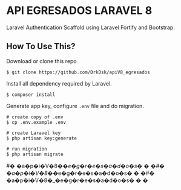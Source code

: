 # API EGRESADOS LARAVEL 8
Laravel Authentication Scaffold using Laravel Fortify and Bootstrap.

## How To Use This?

Download or clone this repo
```shell
$ git clone https://github.com/DrkDsk/apiV8_egresados
```

Install all dependency required by Laravel.
```shell
$ composer install
```

Generate app key, configure `.env` file and do migration.
```shell
# create copy of .env
$ cp .env.example .env

# create Laravel key
$ php artisan key:generate

# run migration
$ php artisan migrate
```
#� �a�p�i�V�8�_�e�g�r�e�s�a�d�o�s�
�
�#� �a�p�i�V�8�_�e�g�r�e�s�a�d�o�s�
�
�#� �a�p�i�V�8�_�e�g�r�e�s�a�d�o�s�
�
�
